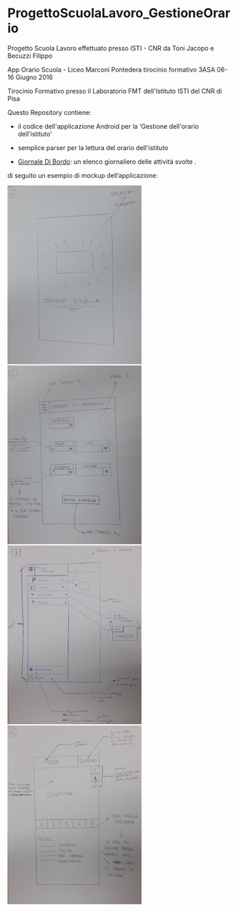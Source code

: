 # ProgettoScuolaLavoro_GestioneOrario
Progetto Scuola Lavoro effettuato presso ISTI - CNR da Toni Jacopo e Becuzzi Filippo

App Orario Scuola - Liceo Marconi Pontedera tirocinio formativo 3ASA 06-16 Giugno 2016


Tirocinio Formativo presso il Laboratorio FMT dell'Istituto ISTI del CNR di Pisa

Questo Repository contiene:
 - il codice dell'applicazione Android 
per la ‘Gestione dell'orario dell'istituto’
 - semplice parser per la lettura del orario dell'istituto 

 - [Giornale Di Bordo](https://github.com/MARCONIPONTEDERA-ISTI/ProgettoScuolaLavoro_GestioneOrario/wiki/Giornale-di-Bordo): un elenco giornaliero delle attività svolte .


di seguito un esempio di mockup dell’applicazione:


<img src="img_progetto/01.jpg" data-canonical-src="img/mockup1.jpg" width="300" height="400" />
<img src="img_progetto/02.jpg" data-canonical-src="img/mockup1.jpg" width="300" height="400" />
<img src="img_progetto/03.jpg" data-canonical-src="img/mockup1.jpg" width="300" height="400" />
<img src="img_progetto/04.jpg" data-canonical-src="img/mockup1.jpg" width="300" height="400" />
